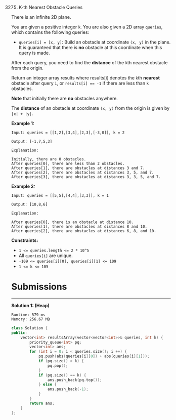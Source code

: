 3275. K-th Nearest Obstacle Queries

There is an infinite 2D plane.

You are given a positive integer `k`. You are also given a 2D array `queries`, which contains the following queries:

* `queries[i] = [x, y]`: Build an obstacle at coordinate `(x, y)` in the plane. It is guaranteed that there is **no** obstacle at this coordinate when this query is made.

After each query, you need to find the **distance** of the `k`th nearest obstacle from the origin.

Return an integer array results where results[i] denotes the `k`th **nearest** obstacle after query `i`, or `results[i] == -1` if there are less than `k` obstacles.

**Note** that initially there are **no** obstacles anywhere.

The **distance** of an obstacle at coordinate `(x, y)` from the origin is given by `|x| + |y|`.

 

**Example 1:**
```
Input: queries = [[1,2],[3,4],[2,3],[-3,0]], k = 2

Output: [-1,7,5,3]

Explanation:

Initially, there are 0 obstacles.
After queries[0], there are less than 2 obstacles.
After queries[1], there are obstacles at distances 3 and 7.
After queries[2], there are obstacles at distances 3, 5, and 7.
After queries[3], there are obstacles at distances 3, 3, 5, and 7.
```

**Example 2:**
```
Input: queries = [[5,5],[4,4],[3,3]], k = 1

Output: [10,8,6]

Explanation:

After queries[0], there is an obstacle at distance 10.
After queries[1], there are obstacles at distances 8 and 10.
After queries[2], there are obstacles at distances 6, 8, and 10.
```

**Constraints:**

* `1 <= queries.length <= 2 * 10^5`
* All `queries[i]` are unique.
* `-109 <= queries[i][0], queries[i][1] <= 109`
* `1 <= k <= 105`

# Submissions
---
**Solution 1: (Heap)**
```
Runtime: 579 ms
Memory: 256.67 MB
```
```c++
class Solution {
public:
    vector<int> resultsArray(vector<vector<int>>& queries, int k) {
        priority_queue<int> pq;
        vector<int> ans;
        for (int i = 0; i < queries.size(); i ++) {
            pq.push(abs(queries[i][0]) + abs(queries[i][1]));
            if (pq.size() > k) {
                pq.pop();
            }
            if (pq.size() == k) {
                ans.push_back(pq.top());
            } else {
                ans.push_back(-1);
            }
        }
        return ans;
    }
};
```
